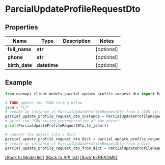 # ParcialUpdateProfileRequestDto


## Properties

Name | Type | Description | Notes
------------ | ------------- | ------------- | -------------
**full_name** | **str** |  | [optional] 
**phone** | **str** |  | [optional] 
**birth_date** | **datetime** |  | [optional] 

## Example

```python
from openapi_client.models.parcial_update_profile_request_dto import ParcialUpdateProfileRequestDto

# TODO update the JSON string below
json = "{}"
# create an instance of ParcialUpdateProfileRequestDto from a JSON string
parcial_update_profile_request_dto_instance = ParcialUpdateProfileRequestDto.from_json(json)
# print the JSON string representation of the object
print(ParcialUpdateProfileRequestDto.to_json())

# convert the object into a dict
parcial_update_profile_request_dto_dict = parcial_update_profile_request_dto_instance.to_dict()
# create an instance of ParcialUpdateProfileRequestDto from a dict
parcial_update_profile_request_dto_from_dict = ParcialUpdateProfileRequestDto.from_dict(parcial_update_profile_request_dto_dict)
```
[[Back to Model list]](../README.md#documentation-for-models) [[Back to API list]](../README.md#documentation-for-api-endpoints) [[Back to README]](../README.md)


